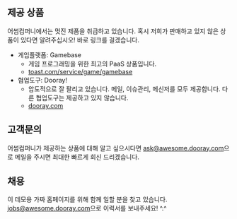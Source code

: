 ## 제공 상품

어썸컴퍼니에서는 멋진 제품을 취급하고 있습니다.
혹시 저희가 판매하고 있지 않은 상품이 있다면 알려주십시오! 바로 링크를 걸겠습니다.

* 게임플랫폼: Gamebase
  * 게임 프로그래밍을 위한 최고의 PaaS 상품입니다.
  * [toast.com/service/game/gamebase](https://www.toast.com/service/game/gamebase)
* 협업도구: Dooray!
  * 압도적으로 잘 팔리고 있습니다. 메일, 이슈관리, 메신저를 모두 제공합니다. 다른 협업도구는 제공하고 있지 않습니다.
  * [dooray.com](https://dooray.com/)

## 고객문의

어썸컴퍼니가 제공하는 상품에 대해 알고 싶으시다면 [ask@awesome.dooray.com](mailto:ask@awesome.dooray.com)으로 메일을 주시면 최대한 빠르게 회신 드리겠습니다.

## 채용

이 데모용 가짜 홈페이지를 위해 함께 일할 분을 찾고 있습니다. [jobs@awesome.dooray.com](mailto:jobs@awesome.dooray.com)으로 이력서를 보내주세요! ^.^
